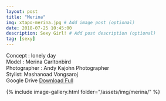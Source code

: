 ```yaml
---
layout: post
title: "Merina"
img: xtapo-merina.jpg # Add image post (optional)
date: 2018-07-25 10:45:00
description: Sexy Girl! # Add post description (optional)
tag: [sexy]
---
```

Concept : lonely day  
Model : Merina Carltonbird  
Photographer : Andy Kajohn Photographer  
Stylist: Mashanoad Vongsaroj  
Google Drive [Download Full](http://gestyy.com/e0KwIk)                              

{% include image-gallery.html folder="/assets/img/merina/" %}
